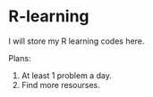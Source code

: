 # R-learning
I will store my R learning codes here.

Plans:
1. At least 1 problem a day.
2. Find more resourses.
